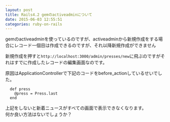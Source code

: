 ```yaml
---
layout: post
title: Rails4.2 gemのactiveadminについて
date: 2015-06-03 12:55:51
categories: ruby-on-rails
---
```

<p>gemのactiveadminを使っているのですが、activeadminから新規作成をする場合にレコード一個目は作成できるのですが、それ以降新規作成ができません</p>

<p>新規作成を押すと<code>http://localhost:3000/admin/presses/new</code>に飛ぶのですがそれはすでに作成したレコードの編集画面なのです。</p>

<p>原因はApplicationControllerで下記のコードをbefore_actionしているせいでした。</p>

```
  def press
    @press = Press.last
  end
```

<p>上記をしないと新着ニュースがすべての画面で表示できなくなります。<br>
何か良い方法はないでしょうか？</p>
